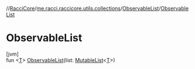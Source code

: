 //[RacciCore](../../../index.md)/[me.racci.raccicore.utils.collections](../index.md)/[ObservableList](index.md)/[ObservableList](-observable-list.md)

# ObservableList

[jvm]\
fun &lt;[T](index.md)&gt; [ObservableList](-observable-list.md)(list: [MutableList](https://kotlinlang.org/api/latest/jvm/stdlib/kotlin.collections/-mutable-list/index.html)&lt;[T](index.md)&gt;)

